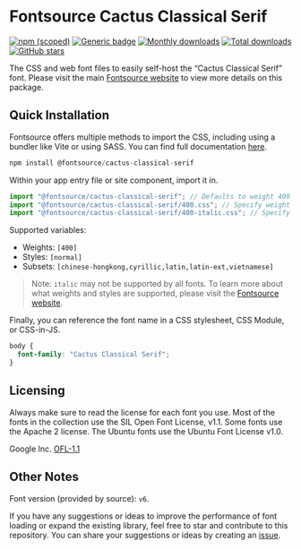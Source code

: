 # Fontsource Cactus Classical Serif

[![npm (scoped)](https://img.shields.io/npm/v/@fontsource/cactus-classical-serif?color=brightgreen)](https://www.npmjs.com/package/@fontsource/cactus-classical-serif) [![Generic badge](https://img.shields.io/badge/fontsource-passing-brightgreen)](https://github.com/fontsource/fontsource) [![Monthly downloads](https://badgen.net/npm/dm/@fontsource/cactus-classical-serif)](https://github.com/fontsource/fontsource) [![Total downloads](https://badgen.net/npm/dt/@fontsource/cactus-classical-serif)](https://github.com/fontsource/fontsource) [![GitHub stars](https://img.shields.io/github/stars/fontsource/fontsource.svg?style=social&label=Star)](https://github.com/fontsource/fontsource/stargazers)

The CSS and web font files to easily self-host the “Cactus Classical Serif” font. Please visit the main [Fontsource website](https://fontsource.org/fonts/cactus-classical-serif) to view more details on this package.

## Quick Installation

Fontsource offers multiple methods to import the CSS, including using a bundler like Vite or using SASS. You can find full documentation [here](https://fontsource.org/docs/getting-started/introduction).

```javascript
npm install @fontsource/cactus-classical-serif
```

Within your app entry file or site component, import it in.

```javascript
import "@fontsource/cactus-classical-serif"; // Defaults to weight 400
import "@fontsource/cactus-classical-serif/400.css"; // Specify weight
import "@fontsource/cactus-classical-serif/400-italic.css"; // Specify weight and style
```

Supported variables:
- Weights: `[400]`
- Styles: `[normal]`
- Subsets: `[chinese-hongkong,cyrillic,latin,latin-ext,vietnamese]`

> Note: `italic` may not be supported by all fonts. To learn more about what weights and styles are supported, please visit the [Fontsource website](https://fontsource.org/fonts/cactus-classical-serif).

Finally, you can reference the font name in a CSS stylesheet, CSS Module, or CSS-in-JS.

```css
body {
  font-family: "Cactus Classical Serif";
}
```

## Licensing
Always make sure to read the license for each font you use. Most of the fonts in the collection use the SIL Open Font License, v1.1. Some fonts use the Apache 2 license. The Ubuntu fonts use the Ubuntu Font License v1.0.

Google Inc.
[OFL-1.1](http://scripts.sil.org/OFL)

## Other Notes
Font version (provided by source): `v6`.

If you have any suggestions or ideas to improve the performance of font loading or expand the existing library, feel free to star and contribute to this repository. You can share your suggestions or ideas by creating an [issue](https://github.com/fontsource/fontsource/issues).